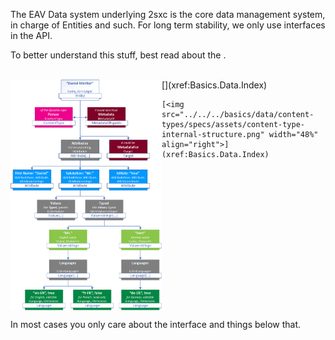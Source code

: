 ﻿---
uid: ToSic.Eav.Data
---

The EAV Data system underlying 2sxc is the core data management system, in charge of Entities and such. For long term stability, we only use interfaces in the API. 

To better understand this stuff, best read about the [](xref:Basics.Data.Index).

<br>

<div style="display: inline-block;">
	[<img src="../../../basics/data/entities/assets/entity.png" width="48%" align="left">](xref:Basics.Data.Index)

	[<img src="../../../basics/data/content-types/specs/assets/content-type-internal-structure.png" width="48%" align="right">](xref:Basics.Data.Index)
</div>

<br>

In most cases you only care about the [](xref:ToSic.Eav.Data.IEntity) interface and things below that.
